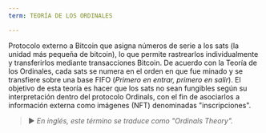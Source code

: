 ```yaml
---
term: TEORÍA DE LOS ORDINALES

---
```

Protocolo externo a Bitcoin que asigna números de serie a los sats (la unidad más pequeña de bitcoin), lo que permite rastrearlos individualmente y transferirlos mediante transacciones Bitcoin. De acuerdo con la Teoría de los Ordinales, cada sats se numera en el orden en que fue minado y se transfiere sobre una base FIFO (*Primero en entrar, primero en salir*). El objetivo de esta teoría es hacer que los sats no sean fungibles según su interpretación dentro del protocolo Ordinals, con el fin de asociarlos a información externa como imágenes (NFT) denominadas "inscripciones".

> ► *En inglés, este término se traduce como "Ordinals Theory".*